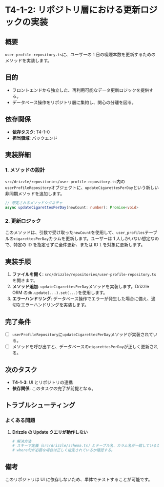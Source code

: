 # T4-1-2: リポジトリ層における更新ロジックの実装

## 概要

`user-profile-repository.ts`に、ユーザーの 1 日の喫煙本数を更新するためのメソッドを実装します。

## 目的

- フロントエンドから独立した、再利用可能なデータ更新ロジックを提供する。
- データベース操作をリポジトリ層に集約し、関心の分離を図る。

## 依存関係

- **依存タスク**: T4-1-0
- **担当領域**: バックエンド

## 実装詳細

### 1. メソッドの設計

`src/drizzle/repositories/user-profile-repository.ts`内の`userProfileRepository`オブジェクトに、`updateCigarettesPerDay`という新しい非同期メソッドを追加します。

```typescript
// 想定されるメソッドシグネチャ
async updateCigarettesPerDay(newCount: number): Promise<void>
```

### 2. 更新ロジック

このメソッドは、引数で受け取った`newCount`を使用して、`user_profiles`テーブルの`cigarettesPerDay`カラムを更新します。ユーザーは 1 人しかいない想定なので、特定の ID を指定せずに全件更新、または ID `1` を対象に更新します。

## 実装手順

1. **ファイルを開く**: `src/drizzle/repositories/user-profile-repository.ts` を開きます。
2. **メソッド追加**: `updateCigarettesPerDay`メソッドを実装します。Drizzle ORM の`db.update(...).set(...)`を使用します。
3. **エラーハンドリング**: データベース操作でエラーが発生した場合に備え、適切なエラーハンドリングを実装します。

## 完了条件

- [ ] `userProfileRepository`に`updateCigarettesPerDay`メソッドが実装されている。
- [ ] メソッドを呼び出すと、データベースの`cigarettesPerDay`が正しく更新される。

## 次のタスク

- **T4-1-3**: UI とリポジトリの連携
- **依存関係**: このタスクの完了が前提となる。

## トラブルシューティング

### よくある問題

1. **Drizzle の Update クエリが動作しない**

   ```bash
   # 解決方法
   # スキーマ定義（src/drizzle/schema.ts）とテーブル名、カラム名が一致しているか確認する。
   # where句が必要な場合は正しく指定されているか確認する。
   ```

## 備考

このリポジトリは UI に依存しないため、単体でテストすることが可能です。
